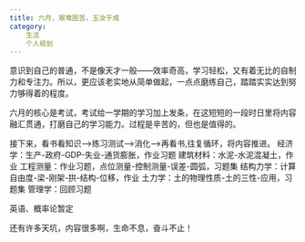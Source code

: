```yaml
---
title: 六月，艰难困苦，玉汝于成
category:
    生活
    个人规划
---
```


意识到自己的普通，不是像天才一般——效率奇高，学习轻松，又有着无比的自制力和专注力。所以，更应该老实地从简单做起，一点点磨练自己，踏踏实实达到努力够得着的程度。

<!-- more -->

六月的核心是考试，考试给一学期的学习加上发条，在这短短的一段时日里将内容融汇贯通，打磨自己的学习能力。过程是辛苦的，但也是值得的。

接下来，看书看知识-->练习测试-->消化-->再看书,往复循环，将内容推进。
经济学：生产-政府-GDP-失业-通货膨胀，作业习题
建筑材料：水泥-水泥混凝土，作业
工程测量：作业习题，点位测量-控制测量-误差-圆弧，习题集
结构力学：计算自由度-梁-刚架-拱-结构-位移，作业
土力学：土的物理性质-土的三性-应用，习题集
管理学：回顾习题

英语、概率论暂定

还有许多天坑，内容很多啊，生命不息，奋斗不止！





